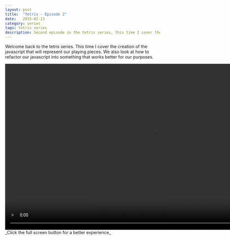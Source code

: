 ```yaml
---
layout: post
title:  "Tetris - Episode 2"
date:   2015-02-13
category: series
tags: tetris series
description: Second episode in the tetris series, this time I cover the javascript needed to represent the playing objects.
---
```


Welcome back to the tetris series. This time I cover the creation of the javascript that will represent our playing pieces. We also look at how to refactor our javascript into something that works better for our purposes.

<video width="960" height="540" style="max-width:960;max-height:540;" controls>
	<source src="http://videos.quarrantine.com?name=tetris2.mp4" type="video/mp4">
</video>
_Click the full screen button for a better experience_
